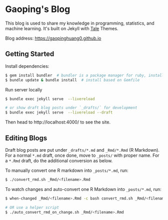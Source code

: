 # Gaoping's Blog
This blog is used to share my knowledge in programming, statistics, and machine learning. It's built on Jekyll with [Tale][Tale] Themes.

Blog address: <https://gaopinghuang0.github.io>

## Getting Started
Install dependencies:
```bash
$ gem install bundler  # bundler is a package manager for ruby, install it first if not yet
$ bundle update & bundle install  # install based on Gemfile
```

Run server locally
```bash
$ bundle exec jekyll serve  --livereload

# or show draft blog posts under `_drafts/` for development
$ bundle exec jekyll serve  --livereload --draft
```

Then head to http://localhost:4000/ to see the site.

## Editing Blogs

Draft blog posts are put under `_drafts/*.md` and `_Rmd/*.Rmd` (R Markdown). For a normal `*.md` draft, once done, move to `_posts/` with proper name. For a `*.Rmd` draft, do the additional conversion as below.

To manually convert one R markdown into `_posts/*.md`, run:
```bash
$ ./convert_rmd.sh _Rmd/<filename>.Rmd
```

To watch changes and auto-convert one R Markdown into `_posts/*.md`, run:
```bash
$ when-changed _Rmd/<filename>.Rmd -c bash convert_rmd.sh _Rmd/<filename>.Rmd

# OR use a helper script
$ ./auto_convert_rmd_on_change.sh _Rmd/<filename>.Rmd
```


[Tale]: https://github.com/chesterhow/tale/